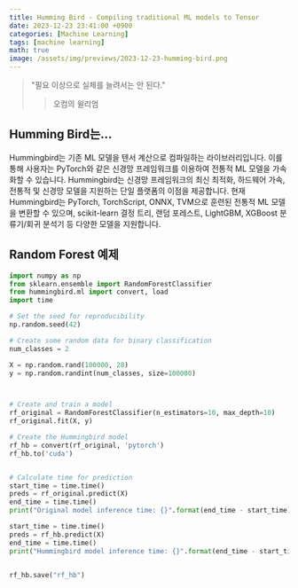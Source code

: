 ```yaml
---
title: Humming Bird - Compiling traditional ML models to Tensor
date: 2023-12-23 23:41:00 +0900
categories: [Machine Learning]
tags: [machine learning]
math: true
image: /assets/img/previews/2023-12-23-humming-bird.png
---
```


> "필요 이상으로 실체를 늘려서는 안 된다."
>> 오컴의 윌리엄

  
  
  
## Humming Bird는...

Hummingbird는 기존 ML 모델을 텐서 계산으로 컴파일하는 라이브러리입니다. 이를 통해 사용자는 PyTorch와 같은 신경망 프레임워크를 이용하여 전통적 ML 모델을 가속화할 수 있습니다. Hummingbird는 신경망 프레임워크의 최신 최적화, 하드웨어 가속, 전통적 및 신경망 모델을 지원하는 단일 플랫폼의 이점을 제공합니다. 현재 Hummingbird는 PyTorch, TorchScript, ONNX, TVM으로 훈련된 전통적 ML 모델을 변환할 수 있으며, scikit-learn 결정 트리, 랜덤 포레스트, LightGBM, XGBoost 분류기/회귀 분석기 등 다양한 모델을 지원합니다.

## Random Forest 예제

```python
import numpy as np
from sklearn.ensemble import RandomForestClassifier
from hummingbird.ml import convert, load
import time

# Set the seed for reproducibility
np.random.seed(42)

# Create some random data for binary classification
num_classes = 2

X = np.random.rand(100000, 28)
y = np.random.randint(num_classes, size=100000)



# Create and train a model
rf_original = RandomForestClassifier(n_estimators=10, max_depth=10)
rf_original.fit(X, y)

# Create the Hummingbird model
rf_hb = convert(rf_original, 'pytorch')
rf_hb.to('cuda')


# Calculate time for prediction
start_time = time.time()
preds = rf_original.predict(X)
end_time = time.time()
print("Original model inference time: {}".format(end_time - start_time)) #0.15s

start_time = time.time()
preds = rf_hb.predict(X)
end_time = time.time()
print("Hummingbird model inference time: {}".format(end_time - start_time)) #0.0121s


rf_hb.save("rf_hb")
```




